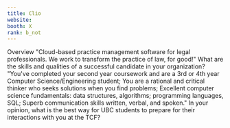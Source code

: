 ```yaml
---
title: Clio
website: 
booth: X
rank: b_not
---
```

Overview
"Cloud-based practice management software for legal professionals. We work to transform the practice of law, for good!"
What are the skills and qualities of a successful candidate in your organization?
"You've completed your second year coursework and are a 3rd or 4th year Computer Science/Engineering student;
You are a rational and critical thinker who seeks solutions when you find problems;
Excellent computer science fundamentals: data structures, algorithms; programming languages, SQL;
Superb communication skills written, verbal, and spoken."
In your opinion, what is the best way for UBC students to prepare for their interactions with you at the TCF?

